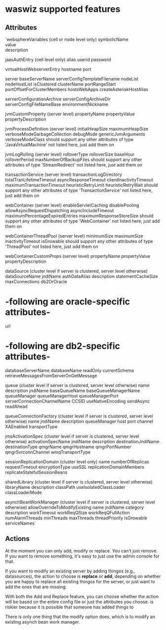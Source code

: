 # waswiz supported features

## Attributes
`websphereVariables (cell or node level only)
  symbolicName  
  value  
  description

jaasAuthEntry (cell level only)
  alias
  userid
  password
 
virtualHostWebserverEntry
  hostname
  port
 
server
  baseServerName
  serverConfigTemplateFilename
  nodeList
  nodeHostList
  isClustered
  clusterName
  portRangeStart
  portOffsetForClusterMembers
  hostsWebApps
  createAsteriskHostAlias

serverConfigurationArchive
  serverConfigArchiveDir
  serverConfigFileNameBase
  environmentNickname  

jvmCustomProperty (server level)
  propertyName
  propertyValue
  propertyDescription

jvmProcessDefinition (server level)
  initialHeapSize
  maximumHeapSize
  verboseModeGarbageCollection
  debugMode
  genericJvmArguments
  verboseModeClass
  should support any other attributes of type 'JavaVirtualMachine' not listed here, just add them on

jvmLogRolling (server level)
  rolloverType
  rolloverSize
  baseHour
  rolloverPeriod
  maxNumberOfBackupFiles
  should support any other attributes of type 'StreamRedirect' not listed here, just add them on
 
transactionService (server level)
  transactionLogDirectory
  totalTranLifetimeTimeout
  asyncResponseTimeout
  clientInactivityTimeout
  maximumTransactionTimeout
  heuristicRetryLimit
  heuristicRetryWait
  should support any other attributes of type 'TransactionService' not listed here, just add them on
 
webContainer (server level)
  enableServletCaching
  disablePooling
  allowAsyncRequestDispatching
  asyncIncludeTimeout
  maximumPercentageExpiredEntries
  maximumResponseStoreSize
  should support any other attributes of type 'WebContainer' not listed here, just add them on
 
webContainerThreadPool (server level)
  minimumSize
  maximumSize
  inactivityTimeout
  isGrowable
  should support any other attributes of type 'ThreadPool' not listed here, just add them on
 
webContainerCustomProps (server level)
  propertyName
  propertyValue
  propertyDescription
 
dataSource (cluster level if server is clustered, server level otherwise)
  dataSourceName
  jndiName
  authDataAlias
  description
  statementCacheSize
  maxConnections
  db2OrOracle
  # -following are oracle-specific attributes-
  url
  # -following are db2-specific attributes-
  databaseServerName
  databaseName
  readOnly
  currentSchema
  retrieveMessagesFromServerOnGetMessage
 
queue (cluster level if server is clustered, server level otherwise)
  name
  description
  jndiName
  baseQueueName
  baseQueueManagerName
  queueManager
  queueManagerHost
  queueManagerPort
  serverConnectionChannelName
  CCSID
  useNativeEncoding
  sendAsync
  readAhead
 
queueConnectionFactory (cluster level if server is clustered, server level otherwise)
  name
  jndiName
  description
  queueManager
  host
  port
  channel
  XAEnabled
  transportType

jmsActivationSpec (cluster level if server is clustered, server level otherwise)
  activationSpecName
  jndiName
  description
  destinationJndiName
  destinationType
  qmgrName
  qmgrHostname
  qmgrPortNumber
  qmgrSvrconnChannel
  wmqTransportType

sessionReplicationDomain (cluster level only)
  name
  numberOfReplicas
  requestTimeout
  encryptionType
  useSSL
  replicationDomainMembers
  replicateStatefulSessionBeans
 
sharedLibrary (cluster level if server is clustered, server level otherwise)
  libraryName
  description
  classPath
  useIsolatedClassLoader
  classLoaderMode

asynchBeanWorkManager (cluster level if server is clustered, server level otherwise)
  allowOverrideToModifyExisting
  name
  jndiName
  category
  description
  workTimeout
  workReqQSize
  workReqQFullAction
  numAlarmThreads
  minThreads
  maxThreads
  threadPriority
  isGrowable
  serviceNames`


## Actions
At the moment you can only add, modify or replace. You can't just remove. If you want to remove something, it's easy to just use the admin console for that.

If you want to modify an existing server by adding thingos (e.g., datasources), the action to choose is **replace** or **add**, depending on whether you are happy to replace all existing thingos for the server, or just want to add the ones that are missing. 

With both the Add and Replace feature, you can choose whether the action will be based on the entire config file or just the attributes you choose. is riskier because it is possible that someone has added things to

There is only one thing that the modify option does, which is to modify an existing asynch bean work manager.